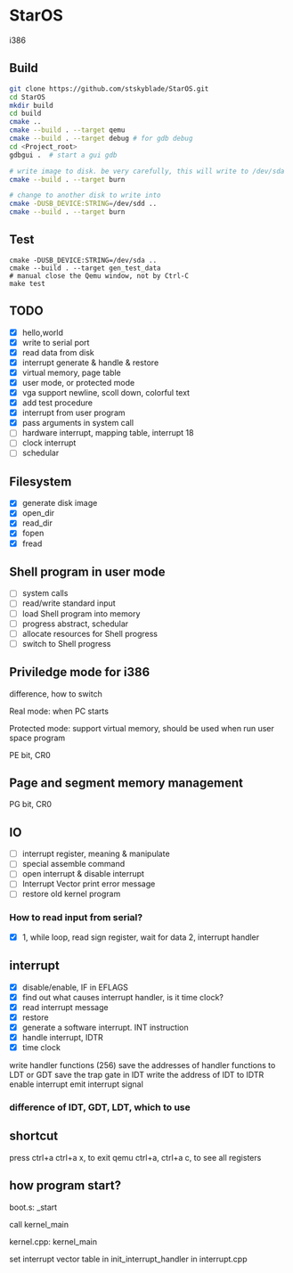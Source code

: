 # StarOS
i386

## Build

```bash
git clone https://github.com/stskyblade/StarOS.git
cd StarOS
mkdir build
cd build
cmake ..
cmake --build . --target qemu
cmake --build . --target debug # for gdb debug
cd <Project_root>
gdbgui .  # start a gui gdb

# write image to disk. be very carefully, this will write to /dev/sda
cmake --build . --target burn

# change to another disk to write into
cmake -DUSB_DEVICE:STRING=/dev/sdd ..
cmake --build . --target burn
```

## Test

```base
cmake -DUSB_DEVICE:STRING=/dev/sda ..
cmake --build . --target gen_test_data
# manual close the Qemu window, not by Ctrl-C
make test
```

## TODO

- [x] hello,world
- [x] write to serial port
- [x] read data from disk
- [x] interrupt generate & handle & restore
- [x] virtual memory, page table
- [x] user mode, or protected mode
- [x] vga support newline, scoll down, colorful text
- [x] add test procedure
- [x] interrupt from user program
- [x] pass arguments in system call
- [ ] hardware interrupt, mapping table, interrupt 18
- [ ] clock interrupt
- [ ] schedular

## Filesystem
- [x] generate disk image
- [x] open_dir
- [x] read_dir
- [x] fopen
- [x] fread

## Shell program in user mode
- [ ] system calls
- [ ] read/write standard input
- [ ] load Shell program into memory
- [ ] progress abstract, schedular
- [ ] allocate resources for Shell progress
- [ ] switch to Shell progress

## Priviledge mode for i386
difference, how to switch

Real mode:
when PC starts

Protected mode:
support virtual memory, should be used when run user space program

PE bit, CR0

## Page and segment memory management
PG bit, CR0

## IO
- [ ] interrupt register, meaning & manipulate
- [ ] special assemble command
- [ ] open interrupt & disable interrupt
- [ ] Interrupt Vector print error message
- [ ] restore old kernel program

### How to read input from serial?
- [x] 1, while loop, read sign register, wait for data
2, interrupt handler

## interrupt
- [x] disable/enable, IF in EFLAGS
- [x] find out what causes interrupt handler, is it time clock?
- [x] read interrupt message
- [x] restore
- [x] generate a software interrupt. INT instruction
- [x] handle interrupt, IDTR
- [x] time clock

write handler functions (256)
save the addresses of handler functions to LDT or GDT
save the trap gate in IDT
write the address of IDT to IDTR
enable interrupt
emit interrupt signal

### difference of IDT, GDT, LDT, which to use

## shortcut

press ctrl+a ctrl+a x, to exit qemu
ctrl+a, ctrl+a c, to see all registers

## how program start?

boot.s: _start

call kernel_main

kernel.cpp: kernel_main

set interrupt vector table in init_interrupt_handler in interrupt.cpp
